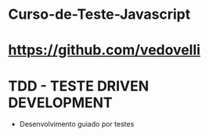 # Curso-de-Teste-Javascript
# https://github.com/vedovelli

# TDD - TESTE DRIVEN DEVELOPMENT
 - Desenvolvimento guiado por testes
